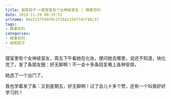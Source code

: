 ```yaml
---
title: 搞笑段子->寝室里有个女神级室友 | 糗事百科
date: 2019-11-29 00:35:51
urlname: 04af23759970c2f264215477dcf48c37
tags: 
- 糗事百科
categories:
- 糗事百科
- 搞笑段子
---
```

寝室里有个女神级室友，周五下午看她在化妆，便问她去哪里，说还不知道，快化完了，发了条朋友圈：好无聊啊！不一会十多条回复晚上各种安排。

她选了一个出门了。

我也学着发了条：又到星期五，好无聊啊！过了会儿十多个赞，还有一个叫我好好学习的！


